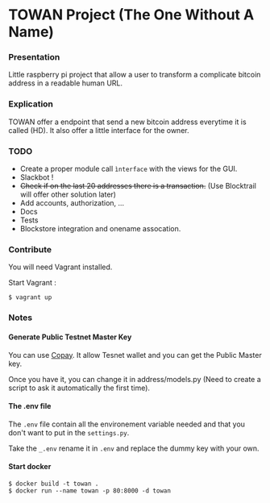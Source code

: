 # TOWAN Project (The One Without A Name)

### Presentation

Little raspberry pi project that allow a user to transform a complicate bitcoin address in a readable human URL.

### Explication

TOWAN offer a endpoint that send a new bitcoin address everytime it is called (HD). It also offer a little interface for the owner.

### TODO ##

* Create a proper module call `ìnterface` with the views for the GUI.
* Slackbot !
* ~~Check if on the last 20 addresses there is a transaction.~~ (Use Blocktrail will offer other solution later)
* Add accounts, authorization, ...
* Docs
* Tests
* Blockstore integration and onename assocation.

### Contribute

You will need Vagrant installed.

Start Vagrant :
```
$ vagrant up
```

### Notes ##

#### Generate Public Testnet Master Key

You can use [Copay](https://copay.io/). It allow Tesnet wallet and you can get the Public Master key.

Once you have it, you can change it in address/models.py (Need to create a script to ask it automatically the first time).

#### The .env file

The `.env` file contain all the environement variable needed and that you don't want to put in the `settings.py`.

Take the `_.env` rename it in `.env` and replace the dummy key with your own.

#### Start docker

```
$ docker build -t towan .
$ docker run --name towan -p 80:8000 -d towan
```
